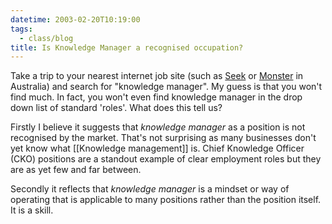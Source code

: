 ```yaml
---
datetime: 2003-02-20T10:19:00
tags:
  - class/blog
title: Is Knowledge Manager a recognised occupation?
---
```

Take a trip to your nearest internet job site (such as [Seek](http://www.seek.com.au) or [Monster](http://www.monster.com.au) in Australia) and search for "knowledge manager". My guess is that you won't find much. In fact, you won't even find knowledge manager in the drop down list of standard 'roles'.
What does this tell us?

Firstly I believe it suggests that *knowledge manager* as a position is not recognised by the market. That's not surprising as many businesses don't yet know what [[Knowledge management]] is. Chief Knowledge Officer (CKO) positions are a standout example of clear employment roles but they are as yet few and far between.

Secondly it reflects that *knowledge manager* is a mindset or way of operating that is applicable to many positions rather than the position itself. It is a skill.